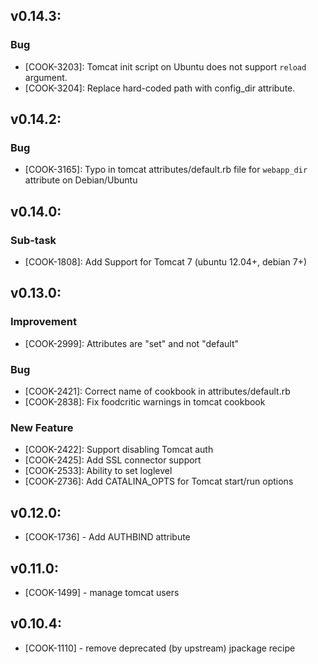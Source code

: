 ## v0.14.3:

### Bug

- [COOK-3203]: Tomcat init script on Ubuntu does not support
  `reload` argument.
- [COOK-3204]: Replace hard-coded path with config_dir
  attribute.

## v0.14.2:

### Bug

- [COOK-3165]: Typo in tomcat attributes/default.rb file for
  `webapp_dir` attribute on Debian/Ubuntu

## v0.14.0:

### Sub-task

- [COOK-1808]: Add Support for Tomcat 7 (ubuntu 12.04+, debian 7+)

## v0.13.0:

### Improvement

- [COOK-2999]: Attributes are "set" and not "default"

### Bug

- [COOK-2421]: Correct name of cookbook in attributes/default.rb
- [COOK-2838]: Fix foodcritic warnings in tomcat cookbook

### New Feature

- [COOK-2422]: Support disabling Tomcat auth
- [COOK-2425]: Add  SSL connector support
- [COOK-2533]: Ability to set loglevel
- [COOK-2736]: Add CATALINA_OPTS for Tomcat start/run options

## v0.12.0:

* [COOK-1736] - Add AUTHBIND attribute

## v0.11.0:

* [COOK-1499] - manage tomcat users

## v0.10.4:

* [COOK-1110] - remove deprecated (by upstream) jpackage recipe
